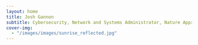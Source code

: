 ```yaml
---
layout: home
title: Josh Gannon
subtitle: Cybersecurity, Network and Systems Administrator, Nature Appreciator
cover-img:
  - "/images/images/sunrise_reflected.jpg"
---
```

